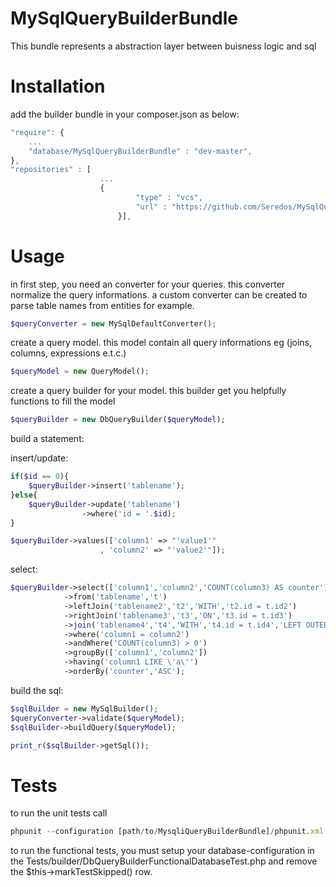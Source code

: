 MySqlQueryBuilderBundle
=======================
This bundle represents a abstraction layer between buisness logic and sql

Installation
============
add the builder bundle in your composer.json as below:
```js
"require": {
    ...
    "database/MySqlQueryBuilderBundle" : "dev-master",
},
"repositories" : [
                    ...
                    {
                  			"type" : "vcs",
                  			"url" : "https://github.com/Seredos/MySqlQueryBuilderBundle"
                  		}],
```

Usage
=====
in first step, you need an converter for your queries. this converter normalize the query informations.
a custom converter can be created to parse table names from entities for example.
```php
$queryConverter = new MySqlDefaultConverter();
```

create a query model. this model contain all query informations eg (joins, columns, expressions e.t.c.)
```php
$queryModel = new QueryModel();
```

create a query builder for your model. this builder get you helpfully functions to fill the model
```php
$queryBuilder = new DbQueryBuilder($queryModel);
```

build a statement:

insert/update:
```php
if($id == 0){
    $queryBuilder->insert('tablename');
}else{
    $queryBuilder->update('tablename')
                ->where('id = '.$id);
}

$queryBuilder->values(['column1' => "'value1'"
                    , 'column2' => "'value2'"]);
```

select:
```php
$queryBuilder->select(['column1','column2','COUNT(column3) AS counter'])
            ->from('tablename','t')
            ->leftJoin('tablename2','t2','WITH','t2.id = t.id2')
            ->rightJoin('tablename3','t3','ON','t3.id = t.id3')
            ->join('tablename4','t4','WITH','t4.id = t.id4','LEFT OUTER')
            ->where('column1 = column2')
            ->andWhere('COUNT(column3) > 0')
            ->groupBy(['column1','column2'])
            ->having('column1 LIKE \'a\'')
            ->orderBy('counter','ASC');
```

build the sql:
```php
$sqlBuilder = new MySqlBuilder();
$queryConverter->validate($queryModel);
$sqlBuilder->buildQuery($queryModel);

print_r($sqlBuilder->getSql());
```

Tests
=====
to run the unit tests call
```js
phpunit --configuration [path/to/MysqliQueryBuilderBundle]/phpunit.xml --verbose --bootstrap=[path/to/your/autoload.php]
```
to run the functional tests, you must setup your database-configuration in the Tests/builder/DbQueryBuilderFunctionalDatabaseTest.php and remove the $this->markTestSkipped() row.
